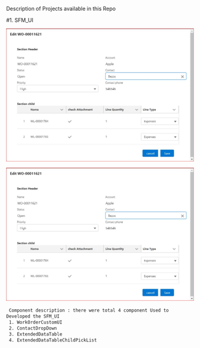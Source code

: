
Description of Projects  available in this Repo

#1.  SFM_UI 


   <img src="images/SfmUi.JPG" >

   ![component Image](images/SfmUi.JPG)
 
  
     Component description : there were total 4 component Used to Developed the SFM_UI
     1. WorkOrderCustomUI
     2. ContactDropDown
     3. ExtendedDataTable
     4. ExtendedDataTableChildPickList
     
     
     
     
     


